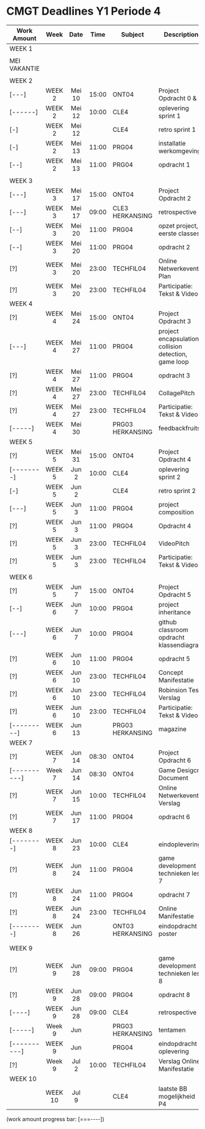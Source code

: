 # CMGT Deadlines Y1 Periode 4 



| Work Amount   | Week   | Date    | Time  | Subject   | Description                       | Points    | Must | 
|---            |:---:   |:---:    |:---:  |---        |---                                |---        |:---: |
| WEEK 1        |        |         |       |           |                                   |           |      |
|               |        |         |       |           |                                   |           |      |
| MEI VAKANTIE  |        |         |       |           |                                   |           |      |
|               |        |         |       |           |                                   |           |      |
| WEEK 2        |        |         |       |           |                                   |           |      |
| [---]         | WEEK 2 | Mei 10  | 15:00 | ONT04     | Project Opdracht 0 & 1            | 25/100    |      |
| [------]      | WEEK 2 | Mei 12  | 10:00 | CLE4      | oplevering sprint 1               |           | [x]  |
| [-]           | WEEK 2 | Mei 12  |       | CLE4      | retro sprint 1                    |           | [x]  |
| [-]           | WEEK 2 | Mei 13  | 11:00 | PRG04     | installatie werkomgeving          |           |      |
| [--]          | WEEK 2 | Mei 13  | 11:00 | PRG04     | opdracht 1                        |           |      |
|               |        |         |       |           |                                   |           |      |
| WEEK 3        |        |         |       |           |                                   |           |      |
| [---]         | WEEK 3 | Mei 17  | 15:00 | ONT04     | Project Opdracht 2                | 15/100    |      |
| [---]         | WEEK 3 | Mei 17  | 09:00 | CLE3 HERKANSING | retrospective               |           | [H!] | 
| [--]          | WEEK 3 | Mei 20  | 11:00 | PRG04     | opzet project, eerste classes     |           |      |
| [--]          | WEEK 3 | Mei 20  | 11:00 | PRG04     | opdracht 2                        |           |      |
| [?]           | WEEK 3 | Mei 20  | 23:00 | TECHFIL04 | Online Netwerkevent Plan          | 20a/100   | [x]  |
| [?]           | WEEK 3 | Mei 20  | 23:00 | TECHFIL04 | Participatie: Tekst & Video       | 10a/100   | [x]  | 
| WEEK 4        |        |         |       |           |                                   |           |      |
| [?]           | WEEK 4 | Mei 24  | 15:00 | ONT04     | Project Opdracht 3                | 15/100    |      |
| [---]         | WEEK 4 | Mei 27  | 11:00 | PRG04     | project encapsulation, collision detection, game loop | | |
| [?]           | WEEK 4 | Mei 27  | 11:00 | PRG04     | opdracht 3                        |           |      |
| [?]           | WEEK 4 | Mei 27  | 23:00 | TECHFIL04 | CollagePitch                      | 10/100    | [x]  |     
| [?]           | WEEK 4 | Mei 27  | 23:00 | TECHFIL04 | Participatie: Tekst & Video       | 10b/100   | [x]  |     
| [-----]       | WEEK 4 | Mei 30  |       | PRG03 HERKANSING | feedbackfruits             |           | [H]  |  
| WEEK 5        |        |         |       |           |                                   |           |      |
| [?]           | WEEK 5 | Mei 31  | 15:00 | ONT04     | Project Opdracht 4                | 15/100    |      |  
| [--------]    | WEEK 5 | Jun 2   | 10:00 | CLE4      | oplevering sprint 2               |           | [x]  |     
| [-]           | WEEK 5 | Jun 2   |       | CLE4      | retro sprint 2                    |           | [x]  |     
| [---]         | WEEK 5 | Jun 3   | 11:00 | PRG04     | project composition               |           |      |  
| [?]           | WEEK 5 | Jun 3   | 11:00 | PRG04     | Opdracht 4                        |           |      |  
| [?]           | WEEK 5 | Jun 3   | 23:00 | TECHFIL04 | VideoPitch                        | 10/100    | [x]  |     
| [?]           | WEEK 5 | Jun 3   | 23:00 | TECHFIL04 | Participatie: Tekst & Video       | 10c/100   | [x]  |     
|               |        |         |       |           |                                   |           |      |
| WEEK 6        |        |         |       |           |                                   |           |      |
| [?]           | WEEK 5 | Jun 7   | 15:00 | ONT04     | Project Opdracht 5                | 15/100    |      |  
| [--]          | WEEK 6 | Jun 7   | 10:00 | PRG04     | project inheritance               |           |      |  
| [---]         | WEEK 6 | Jun 7   | 10:00 | PRG04     | github classroom opdracht klassendiagram | 3/10 |    |   
| [?]           | WEEK 6 | Jun 10  | 11:00 | PRG04     | opdracht 5                        |           |      |  
| [?]           | WEEK 6 | Jun 10  | 23:00 | TECHFIL04 | Concept Manifestatie              | 20a/100   | [x]  |     
| [?]           | WEEK 6 | Jun 10  | 23:00 | TECHFIL04 | Robinsion Test Verslag            | +5/100    | [+]  |     
| [?]           | WEEK 6 | Jun 10  | 23:00 | TECHFIL04 | Participatie: Tekst & Video       | 10d/100   | [x]  |     
| [---------]   | WEEK 6 | Jun 13  |       | PRG03 HERKANSING | magazine                   |           | [H!] |   
| WEEK 7        |        |         |       |           |                                   |           |      |
| [?]           | WEEK 7 | Jun 14  | 08:30 | ONT04     | Project Opdracht 6                | 15/100    |      |  
| [----------]  | Week 7 | Jun 14  | 08:30 | ONT04     | Game Desigcn Document              | 100/100   | [!]  |
| [?]           | WEEK 7 | Jun 15  | 10:00 | TECHFIL04 | Online Netwerkevent Verslag       | 20b/100   | [x]  |      
| [?]           | WEEK 7 | Jun 17  | 11:00 | PRG04     | opdracht 6                        |           |      |  
| WEEK 8        |        |         |       |           |                                   |           |      |
| [--------]    | WEEK 8 | Jun 23  | 10:00 | CLE4      | eindoplevering                    |           | [!]  |  
| [?]           | WEEK 8 | Jun 24  | 11:00 | PRG04     | game development technieken les 7 |           |      |      
| [?]           | WEEK 8 | Jun 24  | 11:00 | PRG04     | opdracht 7                        |           |      |  
| [?]           | WEEK 8 | Jun 24  | 23:00 | TECHFIL04 | Online Manifestatie               | 30a/100   | [!]  |        
| [--------]    | WEEK 8 | Jun 26  |       | ONT03 HERKANSING | eindopdracht poster        |           | [H!] |     
|               |        |         |       |           |                                   |           |      |
|               |        |         |       |           |                                   |           |      |
| WEEK 9        |        |         |       |           |                                   |           |      |
| [?]           | WEEK 9 | Jun 28  | 09:00 | PRG04     | game development technieken les 8 |           |      |     
| [?]           | WEEK 9 | Jun 28  | 09:00 | PRG04     | opdracht 8                        |           |      |  
| [----]        | WEEK 9 | Jun 28  | 09:00 | CLE4      | retrospective                     |           | [!]  |  
| [-----]       | Week 9 | Jun     |       | PRG03 HERKANSING | tentamen                   |           | [H!] |  
| [----------]  | WEEK 9 | Jun     |       | PRG04     | eindopdracht oplevering           | 7/10      | [!]  |     
| [?]           | Week 9 | Jul 2   | 10:00 | TECHFIL04 | Verslag Online Manifestatie       | 30b/100   | [!]  |      
| WEEK 10       |        |         |       |           |                                   |           |      |
|               | WEEK 10| Jul 9   |       | CLE4      | laatste BB mogelijkheid P4        |           | [!]  |  


(work amount progress bar: [===----])